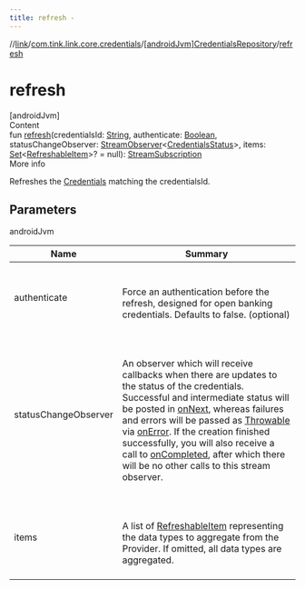 ```yaml
---
title: refresh -
---
```

//[link](../../index.md)/[com.tink.link.core.credentials](../index.md)/[[androidJvm]CredentialsRepository](index.md)/[refresh](refresh.md)



# refresh  
[androidJvm]  
Content  
fun [refresh](refresh.md)(credentialsId: [String](https://kotlinlang.org/api/latest/jvm/stdlib/kotlin/-string/index.html), authenticate: [Boolean](https://kotlinlang.org/api/latest/jvm/stdlib/kotlin/-boolean/index.html), statusChangeObserver: [StreamObserver](../../com.tink.service.streaming.publisher/[android-jvm]-stream-observer/index.md)<[CredentialsStatus](../[android-jvm]-credentials-status/index.md)>, items: [Set](https://kotlinlang.org/api/latest/jvm/stdlib/kotlin.collections/-set/index.html)<[RefreshableItem](../../com.tink.model.credentials/[android-jvm]-refreshable-item/index.md)>? = null): [StreamSubscription](../../com.tink.service.streaming.publisher/[android-jvm]-stream-subscription/index.md)  
More info  


Refreshes the [Credentials](../../com.tink.model.credentials/[android-jvm]-credentials/index.md) matching the credentialsId.



## Parameters  
  
androidJvm  
  
|  Name|  Summary| 
|---|---|
| <a name="com.tink.link.core.credentials/CredentialsRepository/refresh/#kotlin.String#kotlin.Boolean#com.tink.service.streaming.publisher.StreamObserver[com.tink.link.core.credentials.CredentialsStatus]#kotlin.collections.Set[com.tink.model.credentials.RefreshableItem]?/PointingToDeclaration/"></a>authenticate| <a name="com.tink.link.core.credentials/CredentialsRepository/refresh/#kotlin.String#kotlin.Boolean#com.tink.service.streaming.publisher.StreamObserver[com.tink.link.core.credentials.CredentialsStatus]#kotlin.collections.Set[com.tink.model.credentials.RefreshableItem]?/PointingToDeclaration/"></a><br><br>Force an authentication before the refresh, designed for open banking credentials. Defaults to false. (optional)<br><br>
| <a name="com.tink.link.core.credentials/CredentialsRepository/refresh/#kotlin.String#kotlin.Boolean#com.tink.service.streaming.publisher.StreamObserver[com.tink.link.core.credentials.CredentialsStatus]#kotlin.collections.Set[com.tink.model.credentials.RefreshableItem]?/PointingToDeclaration/"></a>statusChangeObserver| <a name="com.tink.link.core.credentials/CredentialsRepository/refresh/#kotlin.String#kotlin.Boolean#com.tink.service.streaming.publisher.StreamObserver[com.tink.link.core.credentials.CredentialsStatus]#kotlin.collections.Set[com.tink.model.credentials.RefreshableItem]?/PointingToDeclaration/"></a><br><br>An observer which will receive callbacks when there are updates to the status of the credentials. Successful and intermediate status will be posted in [onNext](../../com.tink.service.streaming.publisher/[android-jvm]-stream-observer/on-next.md), whereas failures and errors will be passed as [Throwable](https://kotlinlang.org/api/latest/jvm/stdlib/kotlin/-throwable/index.html) via [onError](../../com.tink.service.streaming.publisher/[android-jvm]-stream-observer/on-error.md). If the creation finished successfully, you will also receive a call to [onCompleted](../../com.tink.service.streaming.publisher/[android-jvm]-stream-observer/on-completed.md), after which there will be no other calls to this stream observer.<br><br>
| <a name="com.tink.link.core.credentials/CredentialsRepository/refresh/#kotlin.String#kotlin.Boolean#com.tink.service.streaming.publisher.StreamObserver[com.tink.link.core.credentials.CredentialsStatus]#kotlin.collections.Set[com.tink.model.credentials.RefreshableItem]?/PointingToDeclaration/"></a>items| <a name="com.tink.link.core.credentials/CredentialsRepository/refresh/#kotlin.String#kotlin.Boolean#com.tink.service.streaming.publisher.StreamObserver[com.tink.link.core.credentials.CredentialsStatus]#kotlin.collections.Set[com.tink.model.credentials.RefreshableItem]?/PointingToDeclaration/"></a><br><br>A list of [RefreshableItem](../../com.tink.model.credentials/[android-jvm]-refreshable-item/index.md) representing the data types to aggregate from the Provider. If omitted, all data types are aggregated.<br><br>
  
  



